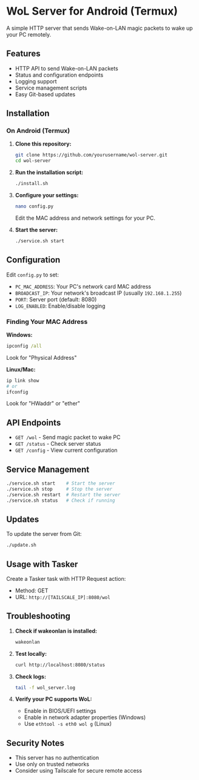 # WoL Server for Android (Termux)

A simple HTTP server that sends Wake-on-LAN magic packets to wake up your PC remotely.

## Features

- HTTP API to send Wake-on-LAN packets
- Status and configuration endpoints
- Logging support
- Service management scripts
- Easy Git-based updates

## Installation

### On Android (Termux)

1. **Clone this repository:**

   ```bash
   git clone https://github.com/yourusername/wol-server.git
   cd wol-server
   ```

2. **Run the installation script:**

   ```bash
   ./install.sh
   ```

3. **Configure your settings:**

   ```bash
   nano config.py
   ```

   Edit the MAC address and network settings for your PC.

4. **Start the server:**
   ```bash
   ./service.sh start
   ```

## Configuration

Edit `config.py` to set:

- `PC_MAC_ADDRESS`: Your PC's network card MAC address
- `BROADCAST_IP`: Your network's broadcast IP (usually `192.168.1.255`)
- `PORT`: Server port (default: 8080)
- `LOG_ENABLED`: Enable/disable logging

### Finding Your MAC Address

**Windows:**

```cmd
ipconfig /all
```

Look for "Physical Address"

**Linux/Mac:**

```bash
ip link show
# or
ifconfig
```

Look for "HWaddr" or "ether"

## API Endpoints

- `GET /wol` - Send magic packet to wake PC
- `GET /status` - Check server status
- `GET /config` - View current configuration

## Service Management

```bash
./service.sh start    # Start the server
./service.sh stop     # Stop the server
./service.sh restart  # Restart the server
./service.sh status   # Check if running
```

## Updates

To update the server from Git:

```bash
./update.sh
```

## Usage with Tasker

Create a Tasker task with HTTP Request action:

- Method: GET
- URL: `http://[TAILSCALE_IP]:8080/wol`

## Troubleshooting

1. **Check if wakeonlan is installed:**

   ```bash
   wakeonlan
   ```

2. **Test locally:**

   ```bash
   curl http://localhost:8080/status
   ```

3. **Check logs:**

   ```bash
   tail -f wol_server.log
   ```

4. **Verify your PC supports WoL:**
   - Enable in BIOS/UEFI settings
   - Enable in network adapter properties (Windows)
   - Use `ethtool -s eth0 wol g` (Linux)

## Security Notes

- This server has no authentication
- Use only on trusted networks
- Consider using Tailscale for secure remote access
